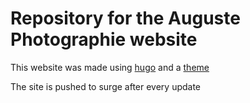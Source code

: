 # Repository for the Auguste Photographie website

This website was made using [hugo](https://gohugo.io/) and a [theme](https://themes.gohugo.io/themes/hugo-theme-gallery/)

The site is pushed to surge after every update
